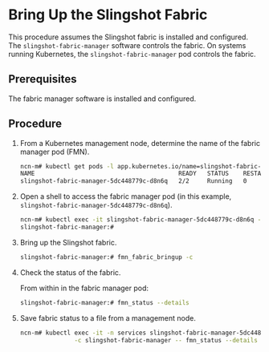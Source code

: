 # Bring Up the Slingshot Fabric

This procedure assumes the Slingshot fabric is installed and configured. The `slingshot-fabric-manager` software controls the fabric. On systems running Kubernetes, the `slingshot-fabric-manager` pod controls the fabric.

## Prerequisites

The fabric manager software is installed and configured.

## Procedure

1.  From a Kubernetes management node, determine the name of the fabric manager pod \(FMN\).

    ```bash
    ncn-m# kubectl get pods -l app.kubernetes.io/name=slingshot-fabric-manager -n services
    NAME                                        READY   STATUS    RESTARTS   AGE
    slingshot-fabric-manager-5dc448779c-d8n6q   2/2     Running   0          4d21h
    ```

1.  Open a shell to access the fabric manager pod \(in this example, `slingshot-fabric-manager-5dc448779c-d8n6q`\).

    ```bash
    ncn-m# kubectl exec -it slingshot-fabric-manager-5dc448779c-d8n6q -n services -- /bin/bash
    slingshot-fabric-manager:#
    ```

1. Bring up the Slingshot fabric.

   ```bash
   slingshot-fabric-manager:# fmn_fabric_bringup -c
   ```

1.  Check the status of the fabric.

    From within in the fabric manager pod:

    ```bash
    slingshot-fabric-manager:# fmn_status --details
    ```

1. Save fabric status to a file from a management node.

    ```bash
    ncn-m# kubectl exec -it -n services slingshot-fabric-manager-5dc448779c-d8n6q \
                   -c slingshot-fabric-manager -- fmn_status --details > fabric.status
    ```
